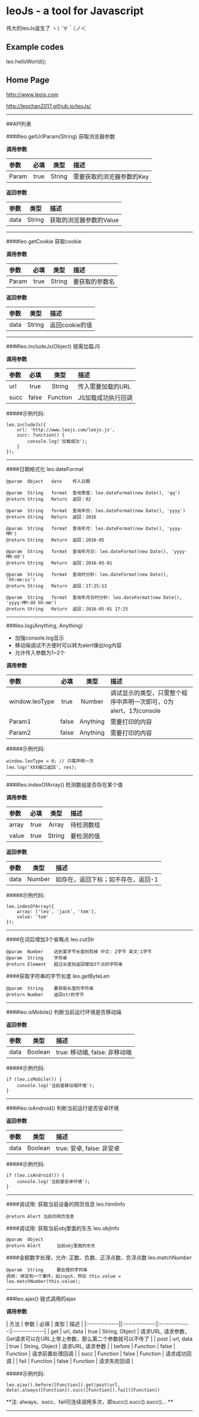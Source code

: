 # leoJs - a tool for Javascript
伟大的leoJs诞生了 ヽﾐ ´∀｀ﾐノ＜ 


## Example codes
leo.helloWorld();


## Home Page
http://www.leojs.com

http://leochan2017.github.io/leoJs/



---
##API列表

####leo.getUrlParam(String)
获取浏览器参数

**调用参数**

| 参数 | 必填 | 类型 | 描述 |
|:-------------|:-------------:|:-------------:|:-------------|
| Param | true | String | 需要获取的浏览器参数的Key |

**返回参数**

| 参数 | 类型 | 描述 |
|:-------------|:-------------:|:-------------|
| data | String | 获取的浏览器参数的Value |

---

####leo.getCookie
获取cookie

**调用参数**

| 参数 | 必填 | 类型 | 描述 |
|:-------------|:-------------:|:-------------:|:-------------|
| Param | true | String | 要获取的参数名 |

**返回参数**

| 参数 | 类型 | 描述 |
|:-------------|:-------------:|:-------------|
| data | String | 返回cookie的值 |

---

####leo.includeJs(Object)
按需加载JS

**调用参数**

| 参数 | 必填 | 类型 | 描述 |
|:-------------|:-------------:|:-------------:|:-------------|
| url | true | String | 传入需要加载的URL |
| succ | false | Function | JS加载成功执行回调 |

#####示例代码:
```
leo.includeJs({
	url: 'http://www.leojs.com/leojs.js',
	succ: function() {
		console.log('加载成功');
	}
});
```

---
 
####日期格式化
	leo.dateFormat
	
	@param  Object   date    传入日期
    
    @param  String   format  查询季度: leo.dateFormat(new Date(), 'qq')
    @return String   Return  返回：02
    
    @param  String   format  查询年份: leo.dateFormat(new Date(), 'yyyy')
    @return String   Return  返回：2016
    
    @param  String   format  查询年月: leo.dateFormat(new Date(), 'yyyy-MM')
    @return String   Return  返回：2016-05
    
    @param  String   format  查询年月日: leo.dateFormat(new Date(), 'yyyy-MM-dd')
    @return String   Return  返回：2016-05-01
    
    @param  String   format  查询时分秒: leo.dateFormat(new Date(), 'hh:mm:ss')
    @return String   Return  返回：17:25:12
    
    @param  String   format  查询年月日时分秒: leo.dateFormat(new Date(), 'yyyy-MM-dd hh:mm')
    @return String   Return  返回：2016-05-01 17:25

---

###leo.log(Anything, Anything)
* 加强console.log显示
* 移动端调试不方便时可以转为alert弹出log内容
* 允许传入参数为1~2个

**调用参数**

| 参数 | 必填 | 类型 | 描述 |
|:-------------|:-------------:|:-------------:|:-------------|
| window.leoType | true | Number | 调试显示的类型，只需整个程序中声明一次即可，0为alert，1为console |
| Param1 | false | Anything | 需要打印的内容 |
| Param2 | false | Anything | 需要打印的内容 |

#####示例代码:
```
window.leoType = 0; // 只需声明一次
leo.log('XXX接口返回', res);
```

---

####leo.indexOfArray()
检测数组是否存在某个值

**调用参数**

| 参数 | 必填 | 类型 | 描述 |
|:-------------|:-------------:|:-------------:|:-------------|
| array | true | Array | 待检测数组 |
| value | true | String | 要检测的值 |

**返回参数**

| 参数 | 类型 | 描述 |
|:-------------|:-------------:|:-------------|
| data | Number | 如存在，返回下标；如不存在，返回-1 |


#####示例代码:
```
leo.indexOfArray({
    array: ['leo', 'jack', 'tom'],
    value: 'tom'
});
```

---
    
####在词后增加3个省略点
	leo.cutStr
	
	@param  Number    达到某字节长度则剪掉 中文: 2字节 英文:1字节
    @param  String    字符串
    @return Element   超过长度则返回增加3个点的字符串
    
####获取字符串的字节长度
	leo.getByteLen
	
	@param  String    要获取长度的字符串
	@return Number    返回str的字节
	
---

####leo.isMobile()
判断当前运行环境是否移动端

**返回参数**

| 参数 | 类型 | 描述 |
|:-------------|:-------------:|:-------------|
| data | Boolean | true: 移动端, false: 非移动端 |


#####示例代码:
```
if (leo.isMobile()) {
	console.log('当前是移动端环境');
}
```
	
---

####leo.isAndroid()
判断当前运行是否安卓环境

**返回参数**

| 参数 | 类型 | 描述 |
|:-------------|:-------------:|:-------------|
| data | Boolean | true: 安卓, false: 非安卓 |


#####示例代码:
```
if (leo.isAndroid()) {
	console.log('当前是安卓环境');
}
```

---
	
####调试用: 获取当前设备的网页信息
	leo.htmlInfo
	
	@return Alert 当前的网页信息
	
####调试用: 获取当前obj里面的东东
	leo.objInfo
	
	@param  Object
	@return Alert      当前obj里面的东东
	
####金额数字处理，允许: 正数、负数、正浮点数、负浮点数
	leo.matchNumber
	
	@param  String     要处理的字符串 
	调用: 绑定到一个事件，如input，然后 this.value = leo.matchNumber(this.value);

---

###leo.ajax()
链式调用的ajax

**调用参数**

| 方法 | 参数 | 必填 | 类型 | 描述 |
|:-------------||:-------------:|:-------------:|:-------------|
| get | url, data | true | String, Object | 请求URL, 请求参数， Get请求可以在URL上带上参数，那么第二个参数就可以不传了 |
| post | url, data | true | String, Object | 请求URL, 请求参数 |
| before | Function | false | Function | 请求前置处理回调 |
| succ | Function | false | Function | 请求成功回调 |
| fail | Function | false | Function | 请求失败回调 |


#####示例代码:
```
leo.ajax().before([Function]).get|post(url, data).always([Function]).succ([Function]).fail([Function])
```

**注: always、succ、fail可连续调用多次，即succ().succ().succ()... **

---
